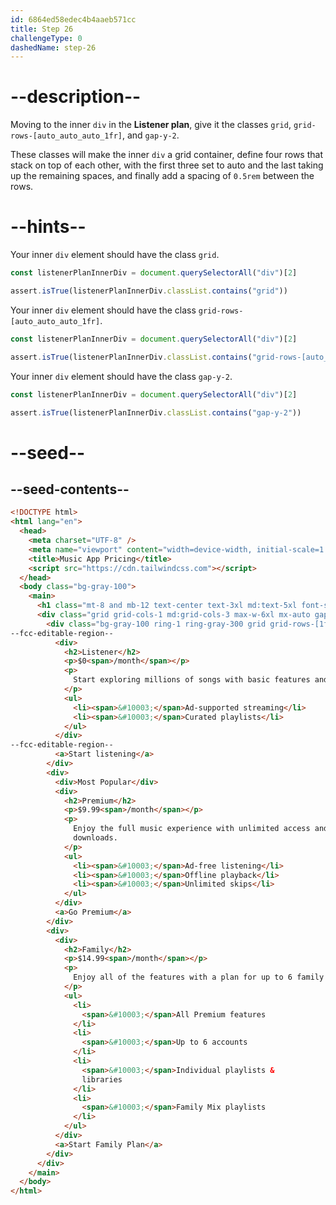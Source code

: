 ```yaml
---
id: 6864ed58edec4b4aaeb571cc
title: Step 26
challengeType: 0
dashedName: step-26
---
```


# --description--

Moving to the inner `div` in the **Listener plan**, give it the classes `grid`, `grid-rows-[auto_auto_auto_1fr]`, and `gap-y-2`.

These classes will make the inner `div` a grid container, define four rows that stack on top of each other, with the first three set to auto and the last taking up the remaining spaces, and finally add a spacing of `0.5rem` between the rows.

# --hints--

Your inner `div` element should have the class `grid`.

```js
const listenerPlanInnerDiv = document.querySelectorAll("div")[2]

assert.isTrue(listenerPlanInnerDiv.classList.contains("grid"))
```

Your inner `div` element should have the class `grid-rows-[auto_auto_auto_1fr]`.

```js
const listenerPlanInnerDiv = document.querySelectorAll("div")[2]

assert.isTrue(listenerPlanInnerDiv.classList.contains("grid-rows-[auto_auto_auto_1fr]"))
```

Your inner `div` element should have the class `gap-y-2`.

```js
const listenerPlanInnerDiv = document.querySelectorAll("div")[2]

assert.isTrue(listenerPlanInnerDiv.classList.contains("gap-y-2"))
```

# --seed--

## --seed-contents--

```html
<!DOCTYPE html>
<html lang="en">
  <head>
    <meta charset="UTF-8" />
    <meta name="viewport" content="width=device-width, initial-scale=1.0" />
    <title>Music App Pricing</title>
    <script src="https://cdn.tailwindcss.com"></script>
  </head>
  <body class="bg-gray-100">
    <main>
      <h1 class="mt-8 and mb-12 text-center text-3xl md:text-5xl font-semibold text-gray-900">Choose your listening plan</h1>
      <div class="grid grid-cols-1 md:grid-cols-3 max-w-6xl mx-auto gap-8 mt-16">
        <div class="bg-gray-100 ring-1 ring-gray-300 grid grid-rows-[1fr_auto] rounded-xl p-8 gap-6">
--fcc-editable-region--
          <div>
            <h2>Listener</h2>
            <p>$0<span>/month</span></p>
            <p>
              Start exploring millions of songs with basic features and ads.
            </p>
            <ul>
              <li><span>&#10003;</span>Ad-supported streaming</li>
              <li><span>&#10003;</span>Curated playlists</li>
            </ul>
          </div>
--fcc-editable-region--
          <a>Start listening</a>
        </div>
        <div>
          <div>Most Popular</div>
          <div>
            <h2>Premium</h2>
            <p>$9.99<span>/month</span></p>
            <p>
              Enjoy the full music experience with unlimited access and
              downloads.
            </p>
            <ul>
              <li><span>&#10003;</span>Ad-free listening</li>
              <li><span>&#10003;</span>Offline playback</li>
              <li><span>&#10003;</span>Unlimited skips</li>
            </ul>
          </div>
          <a>Go Premium</a>
        </div>
        <div>
          <div>
            <h2>Family</h2>
            <p>$14.99<span>/month</span></p>
            <p>
              Enjoy all of the features with a plan for up to 6 family members.
            </p>
            <ul>
              <li>
                <span>&#10003;</span>All Premium features
              </li>
              <li>
                <span>&#10003;</span>Up to 6 accounts
              </li>
              <li>
                <span>&#10003;</span>Individual playlists &
                libraries
              </li>
              <li>
                <span>&#10003;</span>Family Mix playlists
              </li>
            </ul>
          </div>
          <a>Start Family Plan</a>
        </div>
      </div>
    </main>
  </body>
</html>
```
